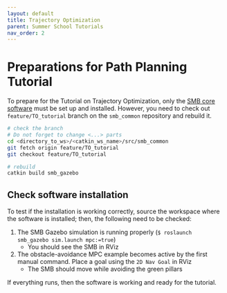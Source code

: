 ```yaml
---
layout: default
title: Trajectory Optimization
parent: Summer School Tutorials
nav_order: 2
---
```


# Preparations for Path Planning Tutorial
To prepare for the Tutorial on Trajectory Optimization, only the [SMB core software](../core-software/installation_core.md) must be set up and installed. However, you need to check out `feature/TO_tutorial` branch on the `smb_common` repository and rebuild it. 

```bash
# check the branch
# Do not forget to change <...> parts
cd <directory_to_ws>/<catkin_ws_name>/src/smb_common
git fetch origin feature/TO_tutorial
git checkout feature/TO_tutorial

# rebuild
catkin build smb_gazebo
```

## Check software installation
To test if the installation is working correctly, source the workspace where the software is installed; then, the following need to be checked:

1. The SMB Gazebo simulation is running properly (`$ roslaunch smb_gazebo sim.launch mpc:=true`)
	* You should see the SMB in RViz
2. The obstacle-avoidance MPC example becomes active by the first manual command. Place a goal using the `2D Nav Goal` in RViz
	* The SMB should move while avoiding the green pillars
	
If everything runs, then the software is working and ready for the tutorial.
